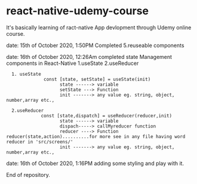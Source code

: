 # react-native-udemy-course
It's basically learning of ract-native App devlopment through Udemy online course.

date: 15th of October 2020, 1:50PM
      Completed 5.reuseable components
      
date: 16th of October 2020, 12:26Am
      completed state Management components in React-Native
      1.useState
      2.useReducer
      
      1. useState
                  const [state, setState] = useState(init)
                        state ------> variable
                        setState ---> Function
                        init -------> any value eg. string, object, number,array etc.,
                  
      2.useReducer
                 const [state,dispatch] = useReducer(reducer,init)
                        state ------> variable
                        dispach-----> callMyreducer function
                        reducer ----> Function        reducer(state,action)..........for more see in any file having word reducer in 'src/screens/'
                        init -------> any value eg. string, object, number,array etc.,
                  
date: 16th of October 2020, 1:16PM
      adding some styling and play with it.
      
End of repository.
